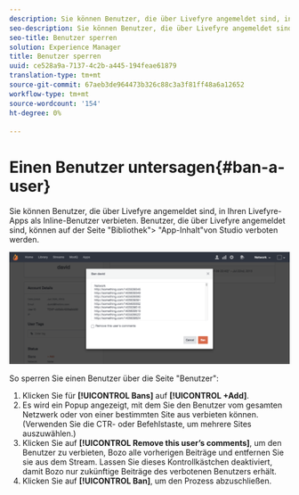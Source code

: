 ```yaml
---
description: Sie können Benutzer, die über Livefyre angemeldet sind, in Ihren Livefyre-Apps als Inline-Benutzer verbieten. Benutzer, die über Livefyre angemeldet sind, können auf der Seite "Bibliothek"> "App-Inhalt"von Studio verboten werden.
seo-description: Sie können Benutzer, die über Livefyre angemeldet sind, in Ihren Livefyre-Apps als Inline-Benutzer verbieten. Benutzer, die über Livefyre angemeldet sind, können auf der Seite "Bibliothek"> "App-Inhalt"von Studio verboten werden.
seo-title: Benutzer sperren
solution: Experience Manager
title: Benutzer sperren
uuid: ce528a9a-7137-4c2b-a445-194feae61879
translation-type: tm+mt
source-git-commit: 67aeb3de964473b326c88c3a3f81ff48a6a12652
workflow-type: tm+mt
source-wordcount: '154'
ht-degree: 0%

---
```



# Einen Benutzer untersagen{#ban-a-user}

Sie können Benutzer, die über Livefyre angemeldet sind, in Ihren Livefyre-Apps als Inline-Benutzer verbieten. Benutzer, die über Livefyre angemeldet sind, können auf der Seite &quot;Bibliothek&quot;> &quot;App-Inhalt&quot;von Studio verboten werden.

![](assets/UsersBan2-1024x409.png)

So sperren Sie einen Benutzer über die Seite &quot;Benutzer&quot;:

1. Klicken Sie für **[!UICONTROL Bans]** auf **[!UICONTROL +Add]**.
1. Es wird ein Popup angezeigt, mit dem Sie den Benutzer vom gesamten Netzwerk oder von einer bestimmten Site aus verbieten können. (Verwenden Sie die CTR- oder Befehlstaste, um mehrere Sites auszuwählen.)
1. Klicken Sie auf **[!UICONTROL Remove this user’s comments]**, um den Benutzer zu verbieten, Bozo alle vorherigen Beiträge und entfernen Sie sie aus dem Stream. Lassen Sie dieses Kontrollkästchen deaktiviert, damit Bozo nur zukünftige Beiträge des verbotenen Benutzers erhält.
1. Klicken Sie auf **[!UICONTROL Ban]**, um den Prozess abzuschließen.
